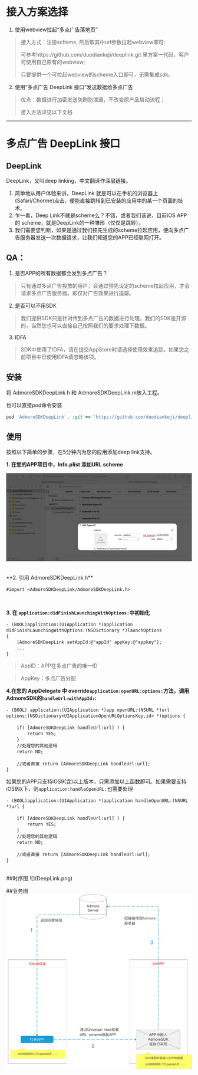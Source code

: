 # 接入方案选择
1. 使用webview拉起“多点广告落地页”
> 接入方式：注册scheme, 然后取其中url参数拉起webview即可; 
> 
> 可参考https://github.com/duodiankeji/deeplink.git 里方案一代码，客户可使用自己原有的webview;
> 
> 只要提供一个可拉起webview的scheme入口即可，无需集成sdk。

2. 使用”多点广告 DeepLink 接口“发送数据给多点广告
> 优点：数据进行加密发送防刷防泄漏，不改变原产品启动流程；
> 
> 接入方法详见以下文档

*** 

# 多点广告 DeepLink 接口

## DeepLink
DeepLink，又叫deep linking，中文翻译作深层链接。

1. 简单地从用户体验来讲，DeepLink 就是可以在手机的浏览器上(Safari/Chorme)点击，便能直接跳转到已安装的应用中的某一个页面的技术。
2. 乍一看，Deep Link不就是scheme么？不错，或者我们该说，目前iOS APP的 scheme，就是DeepLink的一种雏形（仅仅是跳转）。
3. 我们需要您判断，如果是通过我们预先生成的scheme拉起应用，便向多点广告服务器发送一次数据请求，让我们知道您的APP已经联网打开。

## QA：
1. 是否APP的所有数据都会发到多点广告？

 >只有通过多点广告投放的用户，会通过预先设定的scheme拉起应用，才会请求多点广告服务器。即仅对广告效果进行追踪。

2. 是否可以不用SDK

 >我们提供SDK只是针对传到多点广告的数据进行处理。我们的SDK是开源的，当然您也可以直接自己按照我们的要求处理下数据。

3. IDFA

 >SDK中使用了IDFA，请在提交AppStore时请选择使用效果追踪。如果您之前项目中已使用IDFA请忽略该项。
 
## 安装
将 AdmoreSDKDeepLink.h 和 AdmoreSDKDeepLink.m放入工程。

也可以直接pod命令安装

```ruby
pod 'AdmoreSDKDeepLink', :git => 'https://github.com/duodiankeji/deeplink.git'
```

## 使用


按照以下简单的步骤，在5分钟内为您的应用添加deep link支持。

**1. 在您的APP项目中，Info.plist 添加URL scheme**

![](xcodedemo.png)

<br />
**2. 引用 AdmoreSDKDeepLink.h**

```objc
#import <AdmoreSDKDeepLink/AdmoreSDKDeepLink.h>
```
<br />

**3. 在 `application:didFinishLaunchingWithOptions:`中初始化**

```objc
- (BOOL)application:(UIApplication *)application didFinishLaunchingWithOptions:(NSDictionary *)launchOptions
{
    [AdmoreSDKDeepLink setAppId:@"appId" appKey:@"appkey"];
    ...
}
```

 >AppID：APP在多点广告的唯一ID
 
 >AppKey：多点广告分配

**4.在您的 AppDelegate 中 override`application:openURL:options:`方法，调用AdmoreSDK的`handleUrl:withAppId:`:**

```objc
- (BOOL) application:(UIApplication *)app openURL:(NSURL *)url options:(NSDictionary<UIApplicationOpenURLOptionsKey,id> *)options {

    if( [AdmoreSDKDeepLink handleUrl:url] ) {
        return YES;
    }
    //处理您的其他逻辑
    return NO;

    //或者直接 return [AdmoreSDKDeepLink handleUrl:url];
}

```
如果您的APP只支持iOS9(含)以上版本，只需添加以上函数即可。如果需要支持iOS9以下，则`application:handleOpenURL:`也需要处理

```objc
- (BOOL)application:(UIApplication *)application handleOpenURL:(NSURL *)url {

    if( [AdmoreSDKDeepLink handleUrl:url] ) {
        return YES;
    }
    //处理您的其他逻辑
    return NO;

    //或者直接 return [AdmoreSDKDeepLink handleUrl:url];
}
```

<br />
##时序图
![](DeepLink.png)

##业务图
![](497397626968604373.png)
